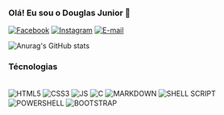 
### Olá! Eu sou o Douglas Junior 👋

[![Facebook](https://img.shields.io/badge/Facebook-1877F2?style=for-the-badge&logo=facebook&logoColor=white
)](https://www.facebook.com/profile.php?id=100006770490785)
[![Instagram](https://img.shields.io/badge/Instagram-E4405F?style=for-the-badge&logo=instagram&logoColor=white
)](https://www.instagram.com/http_douglasjr/)
[![E-mail](https://img.shields.io/badge/Gmail-D14836?style=for-the-badge&logo=gmail&logoColor=white
)](https://is.gd/douglasmelere)

![Anurag's GitHub stats](https://github-readme-stats.vercel.app/api?username=douglasmelere&show_icons=true&theme=radical )

### Técnologias

<div style="display: inline-block"><br/>
    <img align="center" alt="HTML5" src="https://img.shields.io/badge/HTML5-E34F26?style=for-the-badge&logo=html5&logoColor=white">
    <img align="center" alt="CSS3" src="https://img.shields.io/badge/CSS3-1572B6?style=for-the-badge&logo=css3&logoColor=white">
    <img align="center" alt="JS" src="https://img.shields.io/badge/JavaScript-F7DF1E?style=for-the-badge&logo=javascript&logoColor=black">
    <img align="center" alt="C" src="https://img.shields.io/badge/C-00599C?style=for-the-badge&logo=c&logoColor=white">
    <img align="center" alt="MARKDOWN" src="https://img.shields.io/badge/Markdown-000000?style=for-the-badge&logo=markdown&logoColor=white">
    <img align="center" alt="SHELL SCRIPT" src="https://img.shields.io/badge/Shell_Script-121011?style=for-the-badge&logo=gnu-bash&logoColor=white">
    <img align="center" alt="POWERSHELL" src="https://img.shields.io/badge/Powershell-2CA5E0?style=for-the-badge&logo=powershell&logoColor=white">
    <img align="center" alt="BOOTSTRAP" src="https://img.shields.io/badge/Bootstrap-563D7C?style=for-the-badge&logo=bootstrap&logoColor=white">
<div/> 
